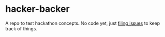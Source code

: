 # hacker-backer
A repo to test hackathon concepts.  No code yet, just [filing issues](/Blackbaud-BobbyEarl/hacker-backer/issues) to keep track of things.
